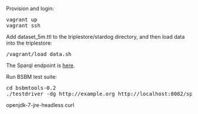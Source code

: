 Provision and login:
<pre>
vagrant up
vagrant ssh
</pre>

Add dataset_5m.ttl to the triplestore/stardog directory, and then load data into the triplestore:
<pre>
/vagrant/load_data.sh
</pre>

The Sparql endpoint is [here](http://localhost:8082/sparql).

Run BSBM test suite:

<pre>
cd bsbmtools-0.2
./testdriver -dg http://example.org http://localhost:8082/sparql
</pre>
 openjdk-7-jre-headless curl
